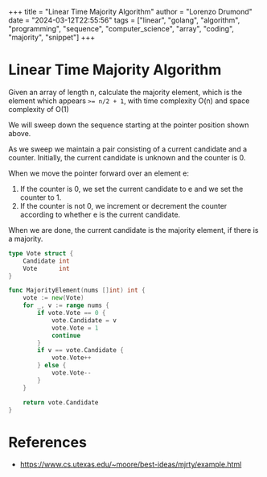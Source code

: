 +++
title = "Linear Time Majority Algorithm"
author = "Lorenzo Drumond"
date = "2024-03-12T22:55:56"
tags = ["linear",  "golang",  "algorithm",  "programming",  "sequence",  "computer_science",  "array",  "coding",  "majority",  "snippet"]
+++


# Linear Time Majority Algorithm
Given an array of length n, calculate the majority element, which is the element which appears `>= n/2 + 1`, with time complexity O(n) and space complexity of O(1)

We will sweep down the sequence starting at the pointer position shown above.

As we sweep we maintain a pair consisting of a current candidate and a counter. Initially, the current candidate is unknown and the counter is 0.

When we move the pointer forward over an element e:

1. If the counter is 0, we set the current candidate to e and we set the counter to 1.
2. If the counter is not 0, we increment or decrement the counter according to whether e is the current candidate.

When we are done, the current candidate is the majority element, if there is a majority.

```go
type Vote struct {
	Candidate int
	Vote      int
}

func MajorityElement(nums []int) int {
	vote := new(Vote)
	for _, v := range nums {
		if vote.Vote == 0 {
			vote.Candidate = v
			vote.Vote = 1
			continue
		}
		if v == vote.Candidate {
			vote.Vote++
		} else {
			vote.Vote--
		}
	}

	return vote.Candidate
}
```

# References
- https://www.cs.utexas.edu/~moore/best-ideas/mjrty/example.html
